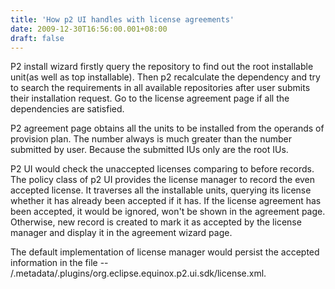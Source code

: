 ```yaml
---
title: 'How p2 UI handles with license agreements'
date: 2009-12-30T16:56:00.001+08:00
draft: false
---
```


P2 install wizard firstly query the repository to find out the root installable unit(as well as top installable). Then p2 recalculate the dependency and try to search the requirements in all available repositories after user submits their installation request. Go to the license agreement page if all the dependencies are satisfied.  
  
P2 agreement page obtains all the units to be installed from the operands of provision plan. The number always is much greater than the number submitted by user. Because the submitted IUs only are the root IUs.  
  
P2 UI would check the unaccepted licenses comparing to before records. The policy class of p2 UI provides the license manager to record the even accepted license. It traverses all the installable units, querying its license whether it has already been accepted if it has. If the license agreement has been accepted, it would be ignored, won't be shown in the agreement page. Otherwise, new record is created to mark it as accepted by the license manager and display it in the agreement wizard page.  
  
The default implementation of license manager would persist the accepted information in the file -- <workspace>/.metadata/.plugins/org.eclipse.equinox.p2.ui.sdk/license.xml.